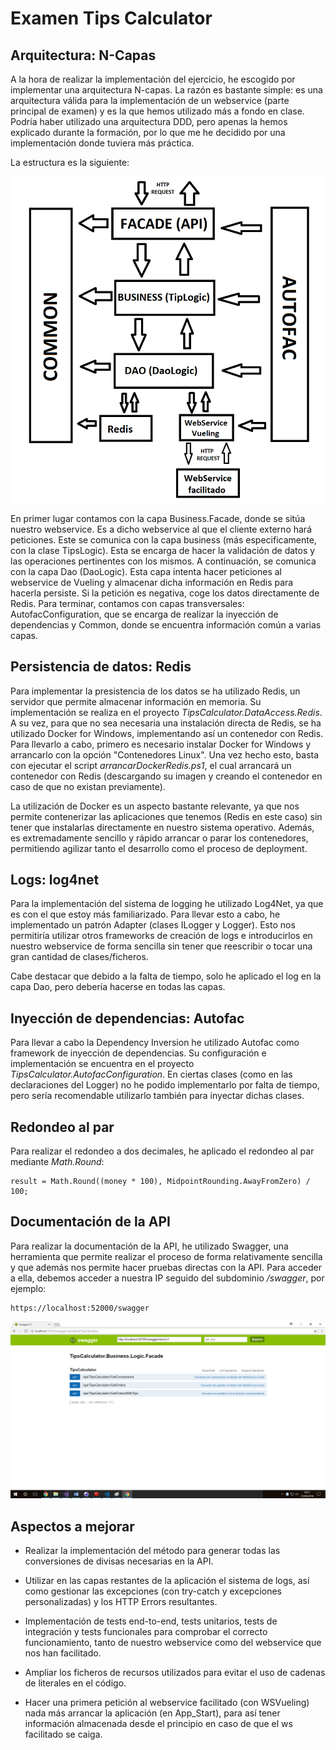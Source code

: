 # Examen Tips Calculator

## Arquitectura: N-Capas

A la hora de realizar la implementación del ejercicio, he escogido por implementar una arquitectura N-capas. La razón es bastante simple: es una arquitectura válida para la implementación de un webservice (parte principal de examen) y es la que hemos utilizado más a fondo en clase. Podría haber utilizado una arquitectura DDD, pero apenas la hemos explicado durante la formación, por lo que me he decidido por una implementación donde tuviera más práctica.

La estructura es la siguiente:

![Arquitectura N-Capas](Imagenes/arquitectura.png)

En primer lugar contamos con la capa Business.Facade, donde se sitúa nuestro webservice. Es a dicho webservice al que el cliente externo hará peticiones. Este se comunica con la capa business (más especificamente, con la clase TipsLogic). Esta se encarga de hacer la validación de datos y las operaciones pertinentes con los mismos. A continuación, se comunica con la capa Dao (DaoLogic). Esta capa intenta hacer peticiones al webservice de Vueling y almacenar dicha información en Redis para hacerla persiste. Si la petición es negativa, coge los datos directamente de Redis. Para terminar, contamos con capas transversales: AutofacConfiguration, que se encarga de realizar la inyección de dependencias y Common, donde se encuentra información común a varias capas.

## Persistencia de datos: Redis

Para implementar la presistencia de los datos se ha utilizado Redis, un servidor que permite almacenar información en memoria. Su implementación se realiza en el proyecto _TipsCalculator.DataAccess.Redis_. A su vez, para que no sea necesaria una instalación directa de Redis, se ha utilizado Docker for Windows, implementando así un contenedor con Redis. Para llevarlo a cabo, primero es necesario instalar Docker for Windows y arrancarlo con la opción "Contenedores Linux". Una vez hecho esto, basta con ejecutar el script _arrancarDockerRedis.ps1_, el cual arrancará un contenedor con Redis (descargando su imagen y creando el contenedor en caso de que no existan previamente).

La utilización de Docker es un aspecto bastante relevante, ya que nos permite contenerizar las aplicaciones que tenemos (Redis en este caso) sin tener que instalarlas directamente en nuestro sistema operativo. Además, es extremadamente sencillo y rápido arrancar o parar los contenedores, permitiendo agilizar tanto el desarrollo como el proceso de deployment.

## Logs: log4net

Para la implementación del sistema de logging he utilizado Log4Net, ya que es con el que estoy más familiarizado. Para llevar esto a cabo, he implementado un patrón Adapter (clases ILogger y Logger). Esto nos permitiría utilizar otros frameworks de creación de logs e introducirlos en nuestro webservice de forma sencilla sin tener que reescribir o tocar una gran cantidad de clases/ficheros.

Cabe destacar que debido a la falta de tiempo, solo he aplicado el log en la capa Dao, pero debería hacerse en todas las capas.

## Inyección de dependencias: Autofac

Para llevar a cabo la Dependency Inversion he utilizado Autofac como framework de inyección de dependencias. Su configuración e implementación se encuentra en el proyecto _TipsCalculator.AutofacConfiguration_. En ciertas clases (como en las declaraciones del Logger) no he podido implementarlo por falta de tiempo, pero sería recomendable utilizarlo también para inyectar dichas clases.

## Redondeo al par

Para realizar el redondeo a dos decimales, he aplicado el redondeo al par mediante _Math.Round_:

```
result = Math.Round((money * 100), MidpointRounding.AwayFromZero) / 100;
```

## Documentación de la API

Para realizar la documentación de la API, he utilizado Swagger, una herramienta que permite realizar el proceso de forma relativamente sencilla y que además nos permite hacer pruebas directas con la API. Para acceder a ella, debemos acceder a nuestra IP seguido del subdominio _/swagger_, por ejemplo:

```
https://localhost:52000/swagger
```

![Swagger](Imagenes/swagger.png)

## Aspectos a mejorar

* Realizar la implementación del método para generar todas las conversiones de divisas necesarias en la API.

* Utilizar en las capas restantes de la aplicación el sistema de logs, así como gestionar las excepciones (con try-catch y excepciones personalizadas) y los HTTP Errors resultantes.

* Implementación de tests end-to-end, tests unitarios, tests de integración y tests funcionales para comprobar el correcto funcionamiento, tanto de nuestro webservice como del webservice que nos han facilitado.

* Ampliar los ficheros de recursos utilizados para evitar el uso de cadenas de literales en el código.

* Hacer una primera petición al webservice facilitado (con WSVueling) nada más arrancar la aplicación (en App_Start), para así tener información almacenada desde el principio en caso de que el ws facilitado se caiga.